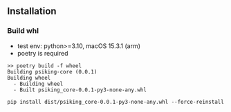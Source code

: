 ## Installation
### Build whl
* test env: python>=3.10, macOS 15.3.1 (arm)
* poetry is required

```
>> poetry build -f wheel                                  
Building psiking-core (0.0.1)
Building wheel
  - Building wheel
  - Built psiking_core-0.0.1-py3-none-any.whl
```

```
pip install dist/psiking_core-0.0.1-py3-none-any.whl --force-reinstall
```